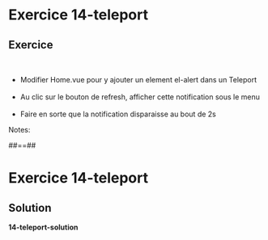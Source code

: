 <!-- .slide: class="exercice" -->
# Exercice 14-teleport
## Exercice
<br>

- Modifier Home.vue pour y ajouter un element el-alert dans un Teleport <br><br>
- Au clic sur le bouton de refresh, afficher cette notification sous le menu <br><br>
- Faire en sorte que la notification disparaisse au bout de 2s

Notes:

##==##

<!-- .slide: class="exercice" -->
# Exercice 14-teleport
## Solution
**14-teleport-solution**
<!-- .element: class="full-center" -->
